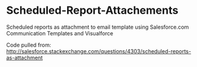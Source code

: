 Scheduled-Report-Attachements
=============================

Scheduled reports as attachment to email template using Salesforce.com Communication Templates and Visualforce

Code pulled from:
http://salesforce.stackexchange.com/questions/4303/scheduled-reports-as-attachment
